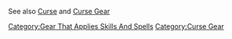 See also [Curse](Curse "wikilink") and [Curse
Gear](:Category:Curse_Gear "wikilink")

[Category:Gear That Applies Skills And
Spells](Category:Gear_That_Applies_Skills_And_Spells "wikilink")
[Category:Curse Gear](Category:Curse_Gear "wikilink")
